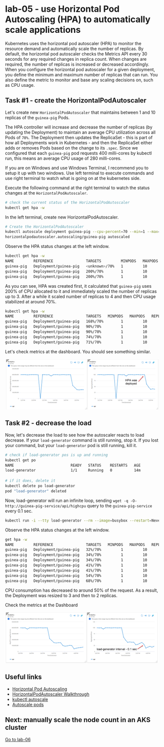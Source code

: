 # lab-05 - use Horizontal Pod Autoscaling (HPA) to automatically scale applications

Kubernetes uses the horizontal pod autoscaler (HPA) to monitor the resource demand and automatically scale the number of replicas. By default, the horizontal pod autoscaler checks the Metrics API every 30 seconds for any required changes in replica count. When changes are required, the number of replicas is increased or decreased accordingly. 
When you configure the horizontal pod autoscaler for a given deployment, you define the minimum and maximum number of replicas that can run. You also define the metric to monitor and base any scaling decisions on, such as CPU usage.

## Task #1 - create the HorizontalPodAutoscaler 

Let's create new `HorizontalPodAutoscaler` that maintains between 1 and 10 replicas of the `guinea-pig` Pods.

The HPA controller will increase and decrease the number of replicas (by updating the Deployment) to maintain an average CPU utilization across all Pods of `70%`. The Deployment then updates the ReplicaSet - this is part of how all Deployments work in Kubernetes - and then the ReplicaSet either adds or removes Pods based on the change to its `.spec`.
Since we configured that each `guinea-pig` pod requests 400 milli-cores by kubectl run, this means an average CPU usage of 280 milli-cores. 

If you are on Windows and use Windows Terminal, I recommend you to setup it up with two windows. Use left terminal to execute commands and use right terminal to watch what is going on at the kubernetes side. 

Execute the following command at the right terminal to watch the status changes at the `HorizontalPodAutoscaler`.

```bash
# check the current status of the HorizontalPodAutoscaler
kubectl get hpa -w
```

In the left terminal, create new  HorizontalPodAutoscaler. 

```bash
# Create the HorizontalPodAutoscaler
kubectl autoscale deployment guinea-pig --cpu-percent=70 --min=1 --max=10
horizontalpodautoscaler.autoscaling/guinea-pig autoscaled
```

Observe the HPA status changes at the left window.

```bash
kubectl get hpa -w
NAME         REFERENCE               TARGETS         MINPODS   MAXPODS   REPLICAS   AGE
guinea-pig   Deployment/guinea-pig   <unknown>/70%   1         10        0          0s
guinea-pig   Deployment/guinea-pig   200%/70%        1         10        1          15s
guinea-pig   Deployment/guinea-pig   200%/70%        1         10        3          30s
```

As you can see, HPA was created first, it calculated that `guinea-pig` uses 200% of CPU allocated to it and immediately scaled the number of replicas up to 3. After a while it scaled number of replicas to 4 and then CPU usage stabilized at around 70%.

```bash
kubectl get hpa -w
NAME         REFERENCE               TARGETS   MINPODS   MAXPODS   REPLICAS
guinea-pig   Deployment/guinea-pig   168%/70%        1         10        3          45s
guinea-pig   Deployment/guinea-pig   90%/70%         1         10        3          105s
guinea-pig   Deployment/guinea-pig   90%/70%         1         10        4          2m1s
guinea-pig   Deployment/guinea-pig   74%/70%         1         10        4          2m46s
guinea-pig   Deployment/guinea-pig   71%/70%         1         10        4          4m46s
```

Let's check metrics at the dashboard. You should see something similar.

![hpa-chart](images/hpa-chart1.png)

## Task #2 - decrease the load

Now, let's decrease the load to see how the autoscaler reacts to load decrease. If your `load-generator` command is still running, stop it. If you lost your command, but your `load-generator` pod is still running, kill it.

```bash
# check if load-generator pos is up and running
kubectl get po
NAME                          READY   STATUS    RESTARTS   AGE
load-generator                1/1     Running   0          14m

# if it does, delete it
kubectl delete po load-generator
pod "load-generator" deleted
```

Now, load-generator will run an infinite loop, sending `wget -q -O- http://guinea-pig-service/api/highcpu` query to the `guinea-pig-service` every 0.1 sec. 

```bash
kubectl run -i --tty load-generator --rm --image=busybox --restart=Never -- /bin/sh -c "while sleep 0.1; do wget -q -O- http://guinea-pig-service/api/highcpu; done"
```
Observe the HPA status changes at the left window.
```bash
get hpa -w
NAME         REFERENCE               TARGETS   MINPODS   MAXPODS   REPLICAS   AGE
guinea-pig   Deployment/guinea-pig   32%/70%         1         10        4          13m
guinea-pig   Deployment/guinea-pig   34%/70%         1         10        4          14m
guinea-pig   Deployment/guinea-pig   34%/70%         1         10        4          15m
guinea-pig   Deployment/guinea-pig   41%/70%         1         10        3          15m
guinea-pig   Deployment/guinea-pig   41%/70%         1         10        3          16m
guinea-pig   Deployment/guinea-pig   54%/70%         1         10        2          16m
guinea-pig   Deployment/guinea-pig   68%/70%         1         10        2          17m
```

CPU consumption has decreased to around 50% of the request. As a result, the Deployment was resized to 3 and then to 2 replicas.

Check the metrics at the Dashboard

![hpa-chart](images/hpa-chart2.png)

## Useful links
* [Horizontal Pod Autoscaling](https://kubernetes.io/docs/tasks/run-application/horizontal-pod-autoscale/)
* [HorizontalPodAutoscaler Walkthrough](https://kubernetes.io/docs/tasks/run-application/horizontal-pod-autoscale-walkthrough/)
* [kubectl autoscale](https://jamesdefabia.github.io/docs/user-guide/kubectl/kubectl_autoscale/)
* [Autoscale pods](https://docs.microsoft.com/en-us/azure/aks/tutorial-kubernetes-scale?tabs=azure-cli#autoscale-pods)

## Next: manually scale the node count in an AKS cluster

[Go to lab-06](../lab-06/readme.md)